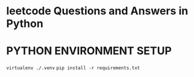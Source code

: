 # leetcode Questions and Answers in Python

# PYTHON ENVIRONMENT SETUP
`virtualenv ./.venv`
`pip install -r requirements.txt`
